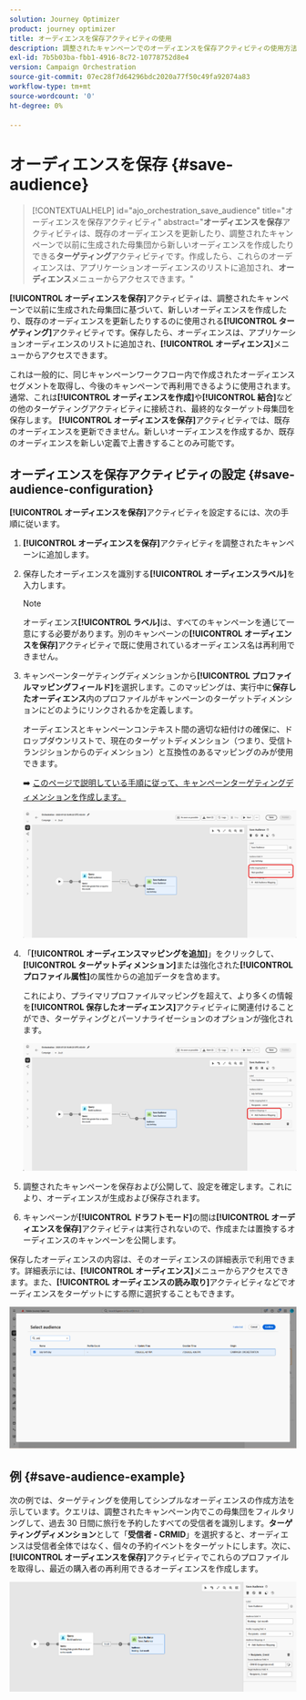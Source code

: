 ```yaml
---
solution: Journey Optimizer
product: journey optimizer
title: オーディエンスを保存アクティビティの使用
description: 調整されたキャンペーンでのオーディエンスを保存アクティビティの使用方法について説明します。
exl-id: 7b5b03ba-fbb1-4916-8c72-10778752d8e4
version: Campaign Orchestration
source-git-commit: 07ec28f7d64296bdc2020a77f50c49fa92074a83
workflow-type: tm+mt
source-wordcount: '0'
ht-degree: 0%

---
```



# オーディエンスを保存 {#save-audience}

>[!CONTEXTUALHELP]
>id="ajo_orchestration_save_audience"
>title="オーディエンスを保存アクティビティ"
>abstract="**オーディエンスを保存**&#x200B;アクティビティは、既存のオーディエンスを更新したり、調整されたキャンペーンで以前に生成された母集団から新しいオーディエンスを作成したりできる&#x200B;**ターゲティング**&#x200B;アクティビティです。作成したら、これらのオーディエンスは、アプリケーションオーディエンスのリストに追加され、**オーディエンス**&#x200B;メニューからアクセスできます。"

**[!UICONTROL オーディエンスを保存]**&#x200B;アクティビティは、調整されたキャンペーンで以前に生成された母集団に基づいて、新しいオーディエンスを作成したり、既存のオーディエンスを更新したりするのに使用される&#x200B;**[!UICONTROL ターゲティング]**&#x200B;アクティビティです。保存したら、オーディエンスは、アプリケーションオーディエンスのリストに追加され、**[!UICONTROL オーディエンス]**&#x200B;メニューからアクセスできます。

これは一般的に、同じキャンペーンワークフロー内で作成されたオーディエンスセグメントを取得し、今後のキャンペーンで再利用できるように使用されます。通常、これは&#x200B;**[!UICONTROL オーディエンスを作成]**&#x200B;や&#x200B;**[!UICONTROL 結合]**&#x200B;などの他のターゲティングアクティビティに接続され、最終的なターゲット母集団を保存します。
**[!UICONTROL オーディエンスを保存]**&#x200B;アクティビティでは、既存のオーディエンスを更新できません。新しいオーディエンスを作成するか、既存のオーディエンスを新しい定義で上書きすることのみ可能です。

## オーディエンスを保存アクティビティの設定 {#save-audience-configuration}

**[!UICONTROL オーディエンスを保存]**&#x200B;アクティビティを設定するには、次の手順に従います。

1. **[!UICONTROL オーディエンスを保存]**&#x200B;アクティビティを調整されたキャンペーンに追加します。

1. 保存したオーディエンスを識別する&#x200B;**[!UICONTROL オーディエンスラベル]**&#x200B;を入力します。

   >[!NOTE]
   >
   >オーディエンス&#x200B;**[!UICONTROL ラベル]**&#x200B;は、すべてのキャンペーンを通じて一意にする必要があります。別のキャンペーンの&#x200B;**[!UICONTROL オーディエンスを保存]**&#x200B;アクティビティで既に使用されているオーディエンス名は再利用できません。

1. キャンペーンターゲティングディメンションから&#x200B;**[!UICONTROL プロファイルマッピングフィールド]**&#x200B;を選択します。このマッピングは、実行中に&#x200B;**保存したオーディエンス**&#x200B;内のプロファイルがキャンペーンのターゲットディメンションにどのようにリンクされるかを定義します。

   オーディエンスとキャンペーンコンテキスト間の適切な紐付けの確保に、ドロップダウンリストで、現在のターゲットディメンション（つまり、受信トランジションからのディメンション）と互換性のあるマッピングのみが使用できます。

   ➡️ [このページで説明している手順に従って、キャンペーンターゲティングディメンションを作成します。](../target-dimension.md)

   ![](../assets/save-audience-1.png)

1. 「**[!UICONTROL オーディエンスマッピングを追加]**」をクリックして、**[!UICONTROL ターゲットディメンション]**&#x200B;または強化された&#x200B;**[!UICONTROL プロファイル属性]**&#x200B;の属性からの追加データを含めます。

   これにより、プライマリプロファイルマッピングを超えて、より多くの情報を&#x200B;**[!UICONTROL 保存したオーディエンス]**&#x200B;アクティビティに関連付けることができ、ターゲティングとパーソナライゼーションのオプションが強化されます。

   ![](../assets/save-audience-2.png)

1. 調整されたキャンペーンを保存および公開して、設定を確定します。これにより、オーディエンスが生成および保存されます。

1. キャンペーンが&#x200B;**[!UICONTROL ドラフトモード]**&#x200B;の間は&#x200B;**[!UICONTROL オーディエンスを保存]**&#x200B;アクティビティは実行されないので、作成または置換するオーディエンスのキャンペーンを公開します。

保存したオーディエンスの内容は、そのオーディエンスの詳細表示で利用できます。詳細表示には、**[!UICONTROL オーディエンス]**&#x200B;メニューからアクセスできます。また、**[!UICONTROL オーディエンスの読み取り]**&#x200B;アクティビティなどでオーディエンスをターゲットにする際に選択することもできます。

![](../assets/save-audience-4.png)


## 例 {#save-audience-example}

次の例では、ターゲティングを使用してシンプルなオーディエンスの作成方法を示しています。クエリは、調整されたキャンペーン内でこの母集団をフィルタリングして、過去 30 日間に旅行を予約したすべての受信者を識別します。**ターゲティングディメンション**&#x200B;として「**受信者 - CRMID**」を選択すると、オーディエンスは受信者全体ではなく、個々の予約イベントをターゲットにします。次に、**[!UICONTROL オーディエンスを保存]**&#x200B;アクティビティでこれらのプロファイルを取得し、最近の購入者の再利用できるオーディエンスを作成します。

![](../assets/save-audience-3.png)
